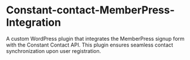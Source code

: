 # Constant-contact-MemberPress-Integration
A custom WordPress plugin that integrates the MemberPress signup form with the Constant Contact API. This plugin ensures seamless contact synchronization upon user registration.
